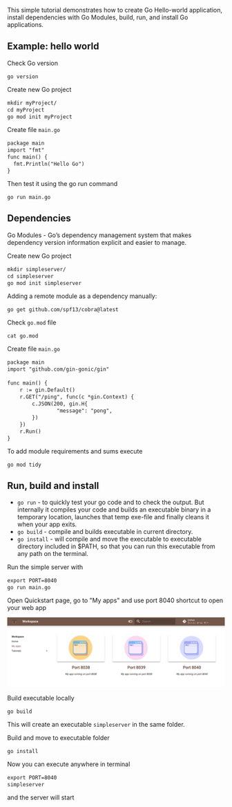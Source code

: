 This simple tutorial demonstrates how to create Go Hello-world application, install dependencies with Go Modules, 
build, run, and install Go applications.  

## Example: hello world

Check Go version 

```
go version
```

Create new Go project

```
mkdir myProject/
cd myProject
go mod init myProject
```

Create file `main.go`

```
package main
import "fmt"
func main() {
  fmt.Println("Hello Go")
}
```

Then test it using the go run command 

```
go run main.go 
```

## Dependencies

Go Modules - Go’s dependency management system that makes dependency version information explicit and easier to manage.  

Create new Go project

```
mkdir simpleserver/
cd simpleserver
go mod init simpleserver
```

Adding a remote module as a dependency manually:

```
go get github.com/spf13/cobra@latest
```

Check `go.mod` file 

```
cat go.mod
```

Create file `main.go`  

```
package main
import "github.com/gin-gonic/gin"

func main() {
    r := gin.Default()
    r.GET("/ping", func(c *gin.Context) {
        c.JSON(200, gin.H{
                "message": "pong",
        })
    })
    r.Run() 
}
```

To add module requirements and sums execute

```
go mod tidy
```

## Run, build and install

- `go run` - to quickly test your go code and to check the output. But internally it compiles your code and builds an executable binary in a temporary location, launches that temp exe-file and finally cleans it when your app exits.
- `go build` - compile and builds executable in current directory.
- `go install` - will compile and move the executable to executable directory included in $PATH, so that you can run this executable from any path on the terminal. 

Run the simple server with 

```
export PORT=8040
go run main.go
```

Open Quickstart page, go to "My apps" and use port 8040 shortcut to open your web app

![Workspace collage](img/start-8040.png)

Build executable locally 

```
go build
```

This will create an executable `simpleserver` in the same folder.   

Build and move to executable folder 

```
go install
```

Now you can execute anywhere in terminal 

```
export PORT=8040
simpleserver
```

and the server will start